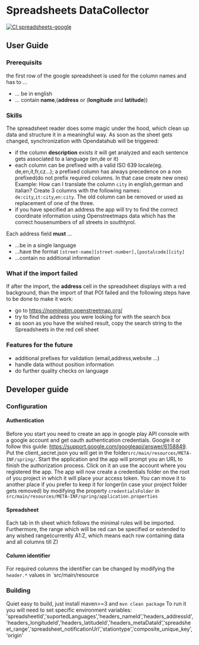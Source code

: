 <!--
SPDX-FileCopyrightText: NOI Techpark <digital@noi.bz.it>

SPDX-License-Identifier: CC0-1.0
-->

Spreadsheets DataCollector
======================

[![CI spreadsheets-google](https://github.com/noi-techpark/bdp-commons/actions/workflows/ci-spreadsheets-google.yml/badge.svg)](https://github.com/noi-techpark/bdp-commons/actions/workflows/ci-spreadsheets-google.yml)

## User Guide
### Prerequisits

the first row of the google spreadsheet is used for the column names and has to ...
- ... be in english
- ... contain **name**,(**address** or (**longitude** and **latitude**))

### Skills
The spreadsheet reader does some magic under the hood, which clean up data and structure it in a meaningful way. As soon as the sheet gets changed, synchronization with Opendatahub will be triggered:
- if the column **description** exists it will get analyzed and each sentence gets associated to a language (en,de or it)
- each column can be prefixed with a valid ISO 639 locale(eg. de,en,it,fr,cz...); a prefixed column has always precedence on a non prefixed(do not prefix required columns. In that case create new ones) Example: How can I translate the column `city` in english,german and italian? Create 3 columns with the following names:  `de:city`,`it:city`,`en:city`. The old column can be removed or used as replacement of one of the three.
- if you have specified an address the app will try to find the correct coordinate information using Openstreetmaps data which has the correct housenumbers of all streets in southtyrol. 

Each address field **must** ...
- ...be in a single language
- ...have the format `[street-name][street-number],[postalcode][city]`
- ...contain no additional information

### What if the import failed
If after the import, the **address** cell in the spreadsheet displays with a red background, than the import of that POI failed and the following steps have to be done to make it work:
- go to https://nominatim.openstreetmap.org/
- try to find the address you were looking for with the search box
- as soon as you have the wished result, copy the search string to the Spreadsheets in the red cell sheet

### Features for the future
- additional prefixes for validation (email,address,website ...)
- handle data without position information
- do further quality checks on language

## Developer guide

### Configuration

#### Authentication
Before you start you need to create an app in google play API console with a google account and get oauth authentication credentials. Google it or follow this guide: https://support.google.com/googleapi/answer/6158849.
Put the client_secret.json you will get in the folder`src/main/resources/META-INF/spring/`. Start the application and the app will prompt you an URL to finish the authorization process. Click on it an use the account where you registered the app. The app will now create a credentials folder on the root of you project in which it will place your access token. You can move it to another place if you prefer to keep it for longer(in case your project folder gets removed) by modifying the property `credentialsFolder` in `src/main/resources/META-INF/spring/application.properties`
#### Spreadsheet
Each tab in th sheet which follows the minimal rules will be imported. Furthermore, the range which will be red can be specified or extended to any wished range(currently A1:Z, which means each row containing data and all columns till Z)

#### Column identifier
For required columns the identifier can be changed by modifying the `header.*` values in `src/main/resource


### Building
Quiet easy to build, just install maven>=3 and `mvn clean package`
To run it you will need to set specific environment variables:
'spreadsheetId','suportedLanguages','headers_nameId','headers_addressId','headers_longitudeId','headers_latitudeId','headers_metaDataId','spreadsheet_range','spreadsheet_notificationUrl','stationtype','composite_unique_key','origin'


